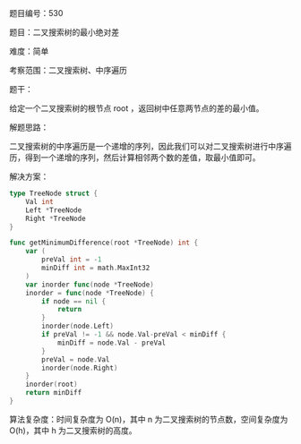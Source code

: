 题目编号：530

题目：二叉搜索树的最小绝对差

难度：简单

考察范围：二叉搜索树、中序遍历

题干：

给定一个二叉搜索树的根节点 root ，返回树中任意两节点的差的最小值。

解题思路：

二叉搜索树的中序遍历是一个递增的序列，因此我们可以对二叉搜索树进行中序遍历，得到一个递增的序列，然后计算相邻两个数的差值，取最小值即可。

解决方案：

```go
type TreeNode struct {
    Val int
    Left *TreeNode
    Right *TreeNode
}

func getMinimumDifference(root *TreeNode) int {
    var (
        preVal int = -1
        minDiff int = math.MaxInt32
    )
    var inorder func(node *TreeNode)
    inorder = func(node *TreeNode) {
        if node == nil {
            return
        }
        inorder(node.Left)
        if preVal != -1 && node.Val-preVal < minDiff {
            minDiff = node.Val - preVal
        }
        preVal = node.Val
        inorder(node.Right)
    }
    inorder(root)
    return minDiff
}
```

算法复杂度：时间复杂度为 O(n)，其中 n 为二叉搜索树的节点数，空间复杂度为 O(h)，其中 h 为二叉搜索树的高度。